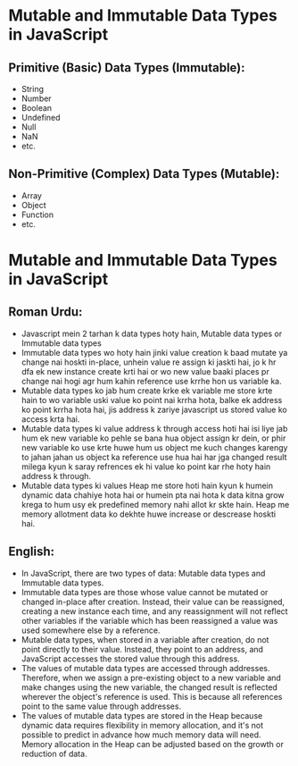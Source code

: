 # Mutable and Immutable Data Types in JavaScript

## Primitive (Basic) Data Types (Immutable):

- String
- Number
- Boolean
- Undefined
- Null
- NaN
- etc.

## Non-Primitive (Complex) Data Types (Mutable):

- Array
- Object
- Function
- etc.

# Mutable and Immutable Data Types in JavaScript

## Roman Urdu:

- Javascript mein 2 tarhan k data types hoty hain, Mutable data types or Immutable data types
- Immutable data types wo hoty hain jinki value creation k baad mutate ya change nai hoskti in-place, unhein value re assign ki jaskti hai, jo k hr dfa ek new instance create krti hai or wo new  value baaki places pr change nai hogi agr hum kahin reference use krrhe hon us variable ka.
- Mutable data types ko jab hum create krke ek variable me store krte hain to wo variable uski value ko point nai krrha hota, balke ek address ko point krrha hota hai, jis address k zariye javascript us stored value ko access krta hai.
- Mutable data types ki value address k through access hoti hai isi liye jab hum ek new variable ko pehle se bana hua object assign kr dein, or phir new variable ko use krte huwe hum us object me kuch changes karengy to jahan jahan us object ka reference use hua hai har jga changed result milega kyun k saray refrences ek hi value ko point kar rhe hoty hain address k through.
- Mutable data types ki values Heap me store hoti hain kyun k humein dynamic data chahiye hota hai or humein pta nai hota k data kitna grow krega to hum usy ek predefined memory nahi allot kr skte hain. Heap me memory allotment data ko dekhte huwe increase or descrease hoskti hai.

## English:

- In JavaScript, there are two types of data: Mutable data types and Immutable data types.
- Immutable data types are those whose value cannot be mutated or changed in-place after creation. Instead, their value can be reassigned, creating a new instance each time, and any reassignment will not reflect other variables if the variable which has been reassigned a value was used somewhere else by a reference.
- Mutable data types, when stored in a variable after creation, do not point directly to their value. Instead, they point to an address, and JavaScript accesses the stored value through this address.
- The values of mutable data types are accessed through addresses. Therefore, when we assign a pre-existing object to a new variable and make changes using the new variable, the changed result is reflected wherever the object's reference is used. This is because all references point to the same value through addresses.
- The values of mutable data types are stored in the Heap because dynamic data requires flexibility in memory allocation, and it's not possible to predict in advance how much memory data will need. Memory allocation in the Heap can be adjusted based on the growth or reduction of data.
